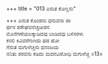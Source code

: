 +++
title = "013 ಎನುತ ಕೊಣ್ಡನು"

+++
ಎನುತ ಕೊಂಡನು ಧನುವನಾ ಪಾ  
ರ್ಥನ ಶರೌಘವನೆಚ್ಚಡೀಶನ  
ಮೊನೆಗಣೆಯಲಕ್ಕಾಡಿದವು ಬಾಡಿದವು ಬಳಿಸರಳು   
ಕನಲಿ ಕಿವಿವರೆಗುಗಿದು ಫಡ ಹೋ  
ಗೆನುತ ಮಗುಳೆಚ್ಚನು ಧನಂಜಯ  
ನನಿತು ಶರವನು ಕಡಿದು ಮದನವಿರೋಧಿ ಮಗುಳೆಚ್ಚ      ॥13॥